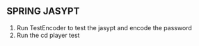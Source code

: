 
## SPRING JASYPT


1) Run TestEncoder to test the jasypt and encode the password
2) Run the cd player test


